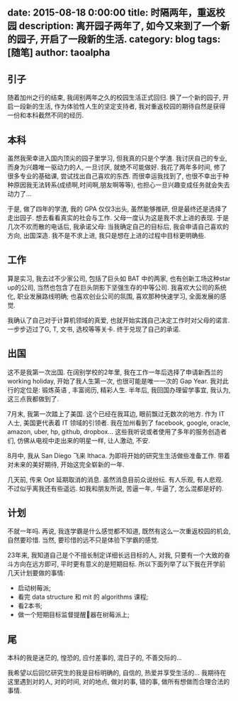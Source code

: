 date: 2015-08-18 0:00:00
title: 时隔两年，重返校园
description: 离开园子两年了, 如今又来到了一个新的园子, 开启了一段新的生活.
category: blog
tags: [随笔]
author: taoalpha
---

## 引子

随着加州之行的结束, 我阔别两年之久的校园生活正式回归. 换了一个新的园子, 开启一段新的生活, 作为体验性人生的坚定支持者, 我对重返校园的期待自然是获得一份和本科截然不同的经历.

## 本科

虽然我荣幸进入国内顶尖的园子里学习, 但我真的只是个学渣. 我讨厌自己的专业, 而身为兴趣唯一驱动力的人, 一旦讨厌, 就绝不可能做好. 我花了两年多时间, 修了很多专业的基础课, 尝试找出自己喜欢的东西. 而很幸运我找到了, 也很不幸出于种种原因我无法转系(成绩啊,时间啊,朋友啊等等), 也担心一旦兴趣变成任务就会失去动力了...

于是, 做了四年的学渣, 我的 GPA 仅仅3出头, 虽然能够推研, 但是最终还是选择了走出园子. 想去看看真实的社会与工作. 父母一度认为这是我不求上进的表现. 于是几次不欢而散的电话后, 我承诺父母: 当我确定自己的目标后, 我会申请自己喜欢的方向, 出国深造. 我不是不求上进, 我只是想在上进的过程中目标更明确些.

## 工作

算是实习, 我去过不少家公司, 包括了巨头如 BAT 中的两家, 也有创新工场这种star up的公司, 当然也包含了在巨头阴影下坚强生存的中等公司. 我喜欢大公司的系统化, 职业发展路线明确; 也喜欢创业公司的氛围, 喜欢那种快速学习, 全面发展的感觉.

我确认了自己对于计算机领域的真爱, 也就开始实践自己决定工作时对父母的诺言. 一步步迈过了G, T, 文书, 选校等等关卡. 终于兑现了自己的承诺.

## 出国

这不是我第一次出国. 在阔别学校的2年里, 我在工作一年后选择了申请新西兰的 working holiday, 开始了我人生第一次, 也很可能是唯一一次的 Gap Year. 我对此行的定位是: 锻炼英语 , 丰富阅历, 精彩人生. 半年后, 我回国办理留学事宜, 我认为, 这三点我都做到了.

7月末, 我第一次踏上了美国. 这个已经在我耳边, 眼前飘过无数次的地方. 作为 IT 人士, 美国更代表着 IT 领域的引领者. 我在加州看到了 facebook, google, oracle, amazon, uber, hp, github, dropbox... 这些我听说或者使用了多年的服务创造者们, 仿佛从电视中走出来的明星一样, 让人激动, 不安.

8月中, 我从 San Diego 飞来 Ithaca. 为即将开始的研究生生活做些准备工作. 带着对未来的美好期待, 开始这完全崭新的一年.

几天前, 传来 Opt 延期取消的消息. 虽然消息目前众说纷纭. 有人乐观, 有人悲观. 不过似乎离我还有些遥远. 如我和朋友所说, 苦逼一年,. 牛逼了, 怎么混都是好的.

## 计划

不就一年吗. 再说, 我连学霸是什么感觉都不知道, 既然有这么一次重返校园的机会, 自然要珍惜. 当然, 要珍惜的远不只是体验下学霸的感觉.

23年来, 我知道自己是个不擅长制定详细长远目标的人, 对我, 只要有一个大致的奋斗方向在远方即可, 平时更有意义的是短期目标. 所以下面列举了以下我在开学前几天计划要做的事情:

- 启动树莓派;
- 看完 data structure 和 mit 的 algorithms 课程;
- 看2本书;
- 做一个短期目标监督提醒器在树莓派上;

## 尾

本科的我是迷茫的, 惶恐的, 应付差事的, 混日子的, 不善交际的...

我希望以后回忆研究生的我是目标明确的, 自信的, 热爱并享受生活的... 我期待在这里遇到对的人, 对的时间, 对的地点, 做对的事, 错的事, 做所有想做而合理合法的事情.
